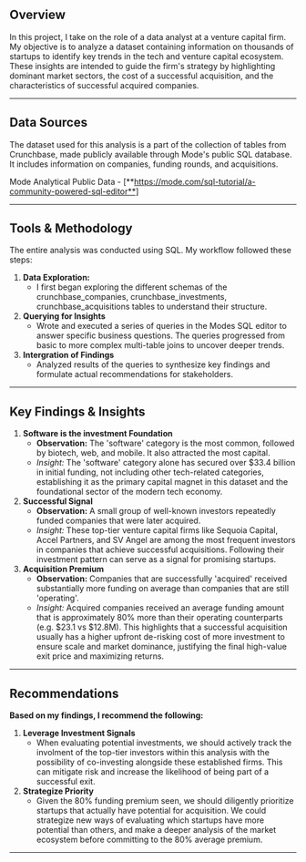 ## Overview

In this project, I take on the role of a data analyst at a venture capital firm. My objective is to analyze a dataset containing information on thousands of startups to identify key trends in the tech and venture capital ecosystem. These insights are intended to guide the firm's strategy by highlighting dominant market sectors, the cost of a successful acquisition, and the characteristics of successful acquired companies. 

---

## Data Sources

The dataset used for this analysis is a part of the collection of tables from Crunchbase, made publicly available through Mode's public SQL database. It includes information on companies, funding rounds, and acquisitions. 

Mode Analytical Public Data - [**https://mode.com/sql-tutorial/a-community-powered-sql-editor**]

---

## Tools & Methodology

The entire analysis was conducted using SQL. My workflow followed these steps:

1.  **Data Exploration:**
    * I first began exploring the different schemas of the crunchbase_companies, crunchbase_investments, crunchbase_acquisitions       tables to understand their structure. 
2.  **Querying for Insights**
    * Wrote and executed a series of queries in the Modes SQL editor to answer specific business questions. The queries                progressed from basic to more complex multi-table joins to uncover deeper trends. 
3.  **Intergration of Findings**
    * Analyzed results of the queries to synthesize key findings and formulate actual recommendations for stakeholders.
       
---

## Key Findings & Insights

1.  **Software is the investment Foundation**
    * **Observation:** The 'software' category is the most common, followed by biotech, web, and mobile. It also attracted the         most capital.
    * *Insight:* The 'software' category alone has secured over $33.4 billion in initial funding, not including other tech-related categories, establishing it as the primary capital magnet in this dataset and the foundational sector of the             modern tech economy.
2.  **Successful Signal**
    * **Observation:** A small group of well-known investors repeatedly funded companies that were later acquired.
    * *Insight:* These top-tier venture capital firms like Sequoia Capital, Accel Partners, and SV Angel are among the most             frequent investors in companies that achieve successful acquisitions. Following their investment pattern can serve as a          signal for promising startups.
3.  **Acquisition Premium**
    * **Observation:** Companies that are successfully 'acquired' received substantially more funding on average than companies that are still 'operating'.
    * *Insight:* Acquired companies received an average funding amount that is approximately 80% more than their operating counterparts (e.g. $23.1 vs $12.8M). This highlights that a successful acquisition usually has a higher upfront de-risking cost of more investment to ensure scale and market dominance, justifying the final high-value exit price and maximizing returns. 
---

## Recommendations

**Based on my findings, I recommend the following:**

1.  **Leverage Investment Signals**
    * When evaluating potential investments, we should actively track the involment of the top-tier investors within this analysis with the possibility of co-investing alongside these established firms. This can mitigate risk and increase the likelihood of being part of a successful exit. 
2.  **Strategize Priority**
    * Given the 80% funding premium seen, we should diligently prioritize startups that actually have potential for acquisition. We could strategize new ways of evaluating which startups have more potential than others, and make a deeper analysis of the market ecosystem before committing to the 80% average premium. 
---
